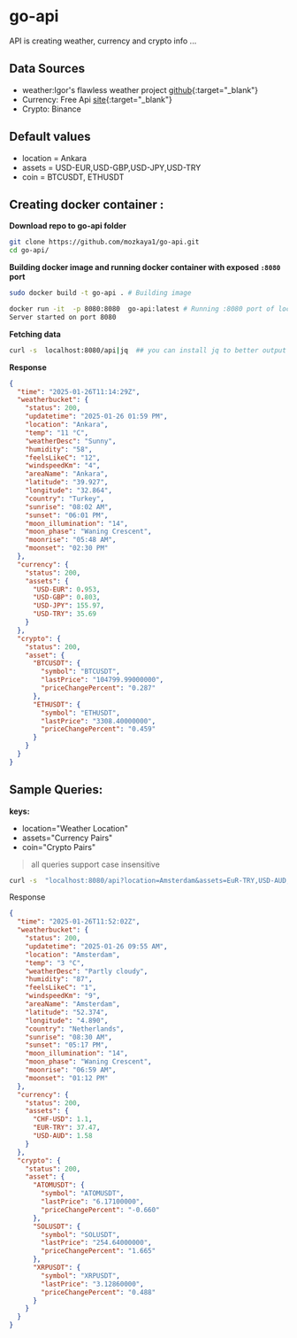 # go-api
API is creating weather, currency and crypto info ... 

## Data Sources 

- weather:Igor's flawless weather project [github](https://github.com/chubin/wttr.in){:target="_blank"}
- Currency: Free Api [site](www.exchangerate-api.com){:target="_blank"}
- Crypto: Binance

## Default values
- location = Ankara 
- assets = USD-EUR,USD-GBP,USD-JPY,USD-TRY
- coin = BTCUSDT, ETHUSDT

## Creating docker container :
**Download repo to go-api folder**
```sh
git clone https://github.com/mozkaya1/go-api.git
cd go-api/
```
**Building docker image and running docker container with exposed `:8080` port**

```sh
sudo docker build -t go-api . # Building image 

docker run -it  -p 8080:8080  go-api:latest # Running :8080 port of local machine
Server started on port 8080
```

**Fetching data**
```sh
curl -s  localhost:8080/api|jq  ## you can install jq to better output for json ... 
```

**Response**
```json
{
  "time": "2025-01-26T11:14:29Z",
  "weatherbucket": {
    "status": 200,
    "updatetime": "2025-01-26 01:59 PM",
    "location": "Ankara",
    "temp": "11 °C",
    "weatherDesc": "Sunny",
    "humidity": "58",
    "feelsLikeC": "12",
    "windspeedKm": "4",
    "areaName": "Ankara",
    "latitude": "39.927",
    "longitude": "32.864",
    "country": "Turkey",
    "sunrise": "08:02 AM",
    "sunset": "06:01 PM",
    "moon_illumination": "14",
    "moon_phase": "Waning Crescent",
    "moonrise": "05:48 AM",
    "moonset": "02:30 PM"
  },
  "currency": {
    "status": 200,
    "assets": {
      "USD-EUR": 0.953,
      "USD-GBP": 0.803,
      "USD-JPY": 155.97,
      "USD-TRY": 35.69
    }
  },
  "crypto": {
    "status": 200,
    "asset": {
      "BTCUSDT": {
        "symbol": "BTCUSDT",
        "lastPrice": "104799.99000000",
        "priceChangePercent": "0.287"
      },
      "ETHUSDT": {
        "symbol": "ETHUSDT",
        "lastPrice": "3308.40000000",
        "priceChangePercent": "0.459"
      }
    }
  }
}
```
## Sample Queries:
**keys:**
- location="Weather Location"
- assets="Currency Pairs"
- coin="Crypto Pairs"

>all queries support case insensitive
```sh
curl -s  "localhost:8080/api?location=Amsterdam&assets=EuR-TRY,USD-AUD,CHF-USD&coins=ATOMUSDT,SOLUSDT,XRPUSDT"|jq

```
Response
```json
{
  "time": "2025-01-26T11:52:02Z",
  "weatherbucket": {
    "status": 200,
    "updatetime": "2025-01-26 09:55 AM",
    "location": "Amsterdam",
    "temp": "3 °C",
    "weatherDesc": "Partly cloudy",
    "humidity": "87",
    "feelsLikeC": "1",
    "windspeedKm": "9",
    "areaName": "Amsterdam",
    "latitude": "52.374",
    "longitude": "4.890",
    "country": "Netherlands",
    "sunrise": "08:30 AM",
    "sunset": "05:17 PM",
    "moon_illumination": "14",
    "moon_phase": "Waning Crescent",
    "moonrise": "06:59 AM",
    "moonset": "01:12 PM"
  },
  "currency": {
    "status": 200,
    "assets": {
      "CHF-USD": 1.1,
      "EUR-TRY": 37.47,
      "USD-AUD": 1.58
    }
  },
  "crypto": {
    "status": 200,
    "asset": {
      "ATOMUSDT": {
        "symbol": "ATOMUSDT",
        "lastPrice": "6.17100000",
        "priceChangePercent": "-0.660"
      },
      "SOLUSDT": {
        "symbol": "SOLUSDT",
        "lastPrice": "254.64000000",
        "priceChangePercent": "1.665"
      },
      "XRPUSDT": {
        "symbol": "XRPUSDT",
        "lastPrice": "3.12860000",
        "priceChangePercent": "0.488"
      }
    }
  }
}
```



